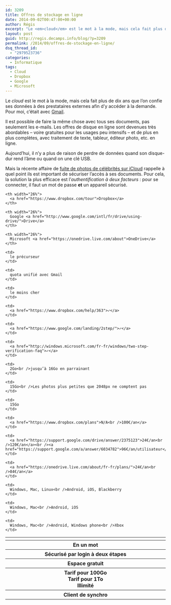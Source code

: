 ```yaml
---
id: 3209
title: Offres de stockage en ligne
date: 2014-09-02T00:47:00+00:00
author: Régis
excerpt: "Le <em>cloud</em> est le mot à la mode, mais cela fait plus de dix ans que l'on confie ses données à des prestataires externes afin d'y accéder à la demande. Aujourd'hui, il est possible de faire la même chose avec tous ses documents, pas seulement les courriers. Les offres de disque en ligne sont devenues très abordables et de plus en plus complètes."
layout: post
guid: http://regis.decamps.info/blog/?p=3209
permalink: /2014/09/offres-de-stockage-en-ligne/
dsq_thread_id:
  - "2979523736"
categories:
  - Informatique
tags:
  - Cloud
  - Dropbox
  - Google
  - Microsoft
---
```

Le _cloud_ est le mot à la mode, mais cela fait plus de dix ans que l’on confie ses données à des prestataires externes afin d’y accéder à la demande. Pour moi, c’était avec [Gmail](http://mail.google.com/).

Il est possible de faire la même chose avec tous ses documents, pas seulement les e-mails. Les offres de disque en ligne sont devenues très abordables – voire gratuites pour les usages peu intensifs – et de plus en plus complètes, avec traitement de texte, tableur, éditeur photo, etc. en ligne.

Aujourd’hui, il n’y a plus de raison de perdre de données quand son disque-dur rend l’âme ou quand on une clé USB.

Mais la récente affaire de [fuite de photos de célébrités sur iCloud](http://mashable.com/2014/08/31/how-safe-is-icloud/ "Mashable: How safe is the cloud?") rappelle à quel point ils est important de sécuriser l’accès à ses documents. Pour cela, la solution la plus efficace est l’_authentification à deux facteurs_ : pour se connecter, il faut un mot de passe **et** un appareil sécurisé.
  
<!--more-->

<table>
  <tr>
    <th width="22%">
    </th>
    
    <th width="26%">
      <a href="https://www.dropbox.com/tour">Dropbox</a>
    </th>
    
    <th width="26%">
      Google <a href="http://www.google.com/intl/fr/drive/using-drive/">Drive</a>
    </th>
    
    <th width="26%">
      Microsoft <a href="https://onedrive.live.com/about">OneDrive</a>
    </th>
  </tr>
  
  <tr>
    <th>
      En un mot
    </th>
    
    <td>
      le précurseur
    </td>
    
    <td>
      quota unifié avec Gmail
    </td>
    
    <td>
      le moins cher
    </td>
  </tr>
  
  <tr>
    <th>
      Sécurisé par login à deux étapes
    </th>
    
    <td>
      <a href="https://www.dropbox.com/help/363">✓</a>
    </td>
    
    <td>
      <a href="https://www.google.com/landing/2step/">✓</a>
    </td>
    
    <td>
      <a href="http://windows.microsoft.com/fr-fr/windows/two-step-verification-faq">✓</a>
    </td>
  </tr>
  
  <tr>
    <th>
      Espace gratuit
    </th>
    
    <td>
      2Go<br />jusqu’à 16Go en parrainant
    </td>
    
    <td>
      15Go<br />Les photos plus petites que 2048px ne comptent pas
    </td>
    
    <td>
      15Go
    </td>
  </tr>
  
  <tr>
    <th>
      Tarif pour 100Go<br />Tarif pour 1To<br />Illimité
    </th>
    
    <td>
      <a href="https://www.dropbox.com/plans">N/A<br />100€/an</a>
    </td>
    
    <td>
      <a href="https://support.google.com/drive/answer/2375123">24€/an<br />120€/an</a><br /><a href="https://support.google.com/a/answer/6034782">96€/an/utilisateur</a>
    </td>
    
    <td>
      <a href="https://onedrive.live.com/about/fr-fr/plans/">24€/an<br />84€/an</a>
    </td>
  </tr>
  
  <tr>
    <th>
      Client de synchro
    </th>
    
    <td>
      Windows, Mac, Linux<br />Android, iOS, Blackberry
    </td>
    
    <td>
      Windows, Mac<br />Android, iOS
    </td>
    
    <td>
      Windows, Mac<br />Android, Windows phone<br />Xbox
    </td>
  </tr>
</table>
